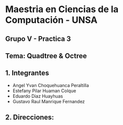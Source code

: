 # Maestria en Ciencias de la Computación - UNSA
## Grupo V - Practica 3
## Tema: Quadtree & Octree

## 1. Integrantes
- Angel Yvan Choquehuanca Peraltilla
- Estefany Pilar Huaman Colque
- Eduardo Diaz Huayhuas
- Gustavo Raul Manrique Fernandez

## 2. Direcciones:
